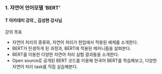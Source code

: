 <h3>1. 자연어 언어모델 ‘BERT’ </h3>
<h4>T 아카데미 강의 _ 김성현 강사님</h4>

강의 목표
- 자연어 처리의 종류와, 자연어 처리가 현업에서 적용된 예제를 소개한다.
- BERT가 탄생하게 된 과정과, BERT에 적용된 메커니즘을 살펴본다.
- BERT를 이용한 다양한  자연어 처리 실험 결과들을 소개한다.
- Open source로 공개된 BERT 코드를 이용해 한국어 BERT를 학습해보고, 다양한 자연어 처리 task를 직접 실습해본다. 
